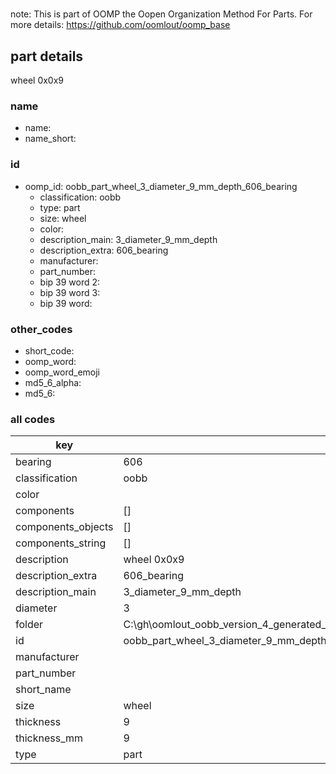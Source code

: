 #   

note: This is part of OOMP the Oopen Organization Method For Parts. For more details: https://github.com/oomlout/oomp_base

##  part details



wheel 0x0x9

### name
* name: 
* name_short: 
### id
* oomp_id: oobb_part_wheel_3_diameter_9_mm_depth_606_bearing
  * classification: oobb
  * type: part
  * size: wheel
  * color: 
  * description_main: 3_diameter_9_mm_depth
  * description_extra: 606_bearing
  * manufacturer: 
  * part_number: 
  * bip 39 word 2: 
  * bip 39 word 3: 
  * bip 39 word: 

### other_codes
* short_code: 
* oomp_word: 
* oomp_word_emoji 
* md5_6_alpha: 
* md5_6: 









### all codes 
| key | value |  
| --- | --- |  
| bearing | 606 |  
| classification | oobb |  
| color |  |  
| components | [] |  
| components_objects | [] |  
| components_string | [] |  
| description | wheel 0x0x9 |  
| description_extra | 606_bearing |  
| description_main | 3_diameter_9_mm_depth |  
| diameter | 3 |  
| folder | C:\gh\oomlout_oobb_version_4_generated_parts\things\oobb_part_wheel_3_diameter_9_mm_depth_606_bearing |  
| id | oobb_part_wheel_3_diameter_9_mm_depth_606_bearing |  
| manufacturer |  |  
| part_number |  |  
| short_name |  |  
| size | wheel |  
| thickness | 9 |  
| thickness_mm | 9 |  
| type | part |  
